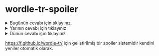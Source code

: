 # wordle-tr-spoiler

<details>
  <summary>Bugünün cevabı için tıklayınız.</summary>
  <br>
    <b> imroz </b>
</details>

<details>
  <summary>Yarının cevabı için tıklayınız</summary>
  <br>
   <b> komot </b>
</details>

<details>
  <summary>Dünün cevabı için tıklayınız </summary>
  <br>
  <b> çince </b>
</details>

https://f.github.io/wordle-tr/ için geliştirilmiş bir spoiler sistemidir kendini yeniler otomatik olarak.

